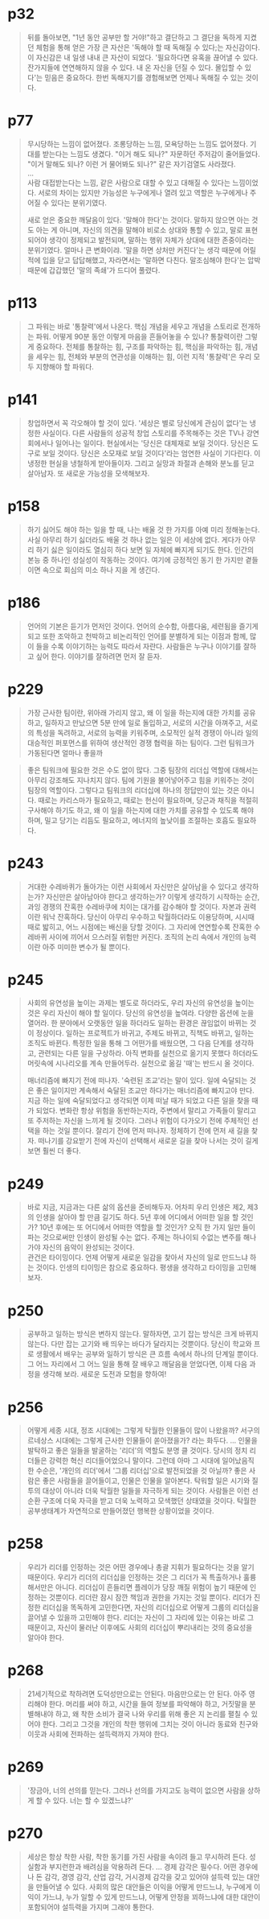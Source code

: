 # p32  

> 뒤를 돌아보면, "1년 동안 공부만 할 거야!"하고 결단하고 그 결단을 독하게 지켰던 체험을 통해 얻은 가장 큰 자산은 '독해야 할 때 독해질 수 있다;는 자신감이다.  이 자신감은 내 일생 내내 큰 자산이 되었다. '필요하다면 유혹을 끊어낼 수 있다. 잔가지들에 연연해하지 않을 수 있다. 내 온 자신을 던질 수 있다. 몰입할 수 있다'는 믿음은 중요하다. 한번 독해지기를 경험해보면 언제나 독해질 수 있는 것이다.   

# p77  

> 무시당하는 느낌이 없어졌다. 조롱당하는 느낌, 모욕당하는 느낌도 없어졌다. 기대를 받는다는 느낌도 생겼다. "이거 해도 되나?" 자문하던 주저감이 줄어들었다. "이거 말해도 되나? 이런 거 물어봐도 되나?" 같은 자기검열도 사라졌다.  
> ...  
> 사람 대접받는다는 느낌, 같은 사람으로 대할 수 있고 대해질 수 있다는 느낌이었다. 서로의 차이는 있지만 가능성은 누구에게나 열려 있고 역할은 누구에게나 주어질 수 있다는 분위기였다.  
>  
> 새로 얻은 중요한 깨달음이 있다. '말해야 한다'는 것이다. 말하지 않으면 아는 것도 아는 게 아니며, 자신의 의견을 말해야 비로소 상대와 통할 수 있고, 말로 표현되어야 생각이 정제되고 발전되며, 말하는 행위 자체가 상대에 대한 존중이라는 분위기였다. 얼마나 큰 변화이랴. '말을 하면 상처만 커진다'는 생각 때문에 어릴 적에 입을 닫고 답답해했고, 자라면서는 '말하면 다친다. 말조심해야 한다'는 압박 때문에 갑갑했던 '말의 족쇄'가 드디어 풀렸다.  

# p113  
 
> 그 파워는 바로 '통찰력'에서 나온다. 핵심 개념을 세우고 개념을 스토리로 전개하는 파워. 어떻게 90분 동안 이렇게 마음을 흔들어놓을 수 있나? 통찰력이란 그렇게 중요하다. 전체를 통찰하는 힘, 구조를 파악하는 힘, 핵심을 파악하는 힘, 개념을 세우는 힘, 전체와 부분의 연관성을 이해하는 힘, 이런 지적 '통찰력'은 우리 모두 지향해야 할 파워다.  

# p141  

> 창업하면서 꼭 각오해야 할 것이 있다. '세상은 별로 당신에게 관심이 없다'는 냉정한 사실이다. 다른 사람들의 성공적 창업 스토리를 주목해주는 것은 TV나 강연회에서나 일어나는 일이다. 현실에서는 '당신은 대체재로 보일 것이다. 당신은 도구로 보일 것이다. 당신은 소모재로 보일 것이다'라는 엄연한 사실이 기다린다. 이 냉정한 현실을 냉철하게 받아들이자. 그리고 실망과 좌절과 손해와 분노를 딛고 살아남자. 또 새로운 가능성을 모색해보자.  

# p158   
 
> 하기 싫어도 해야 하는 일을 할 때, 나는 배울 것 한 가지를 아예 미리 정해놓는다. 사실 아무리 하기 싫더라도 배울 것 하나 없는 일은 이 세상에 없다. 게다가 아무리 하기 싫은 일이라도 열심히 하다 보면 일 자체에 빠지게 되기도 한다. 인간의 본능 중 하나인 성실성이 작동하는 것이다.  여기에 긍정적인 동기 한 가지만 곁들이면 속으로 회심의 미소 하나 지을 게 생긴다.  

# p186  

> 언어의 기본은 듣기가 먼저인 것이다. 언어의 순수함, 아름다움, 세련됨을 즐기게 되고 또한 조악하고 천박하고 비논리적인 언어를 분별하게 되는 이점과 함께, 많이 들을 수록 이야기하는 능력도 따라서 자란다. 사람들은 누구나 이야기를 잘하고 싶어 한다. 이야기를 잘하려면 먼저 잘 듣자.  

# p229  

> 가장 근사한 팀이란, 위아래 가리지 않고, 왜 이 일을 하는지에 대한 가치를 공유하고, 일하자고 만났으면 5분 만에 일로 돌입하고, 서로의 시간을 아껴주고, 서로의 특성을 독려하고, 서로의 능력을 키워주며, 소모적인 실적 경쟁이 아니라 일의 대승적인 퍼포먼스를 위하여 생산적인 경쟁 협력을 하는 팀이다. 그런 팀워크가 가동된다면 얼마나 좋을까  

> 좋은 팀워크에 필요한 것은 수도 없이 많다. 그중 팀장의 리더십 역할에 대해서는 아무리 강조해도 지나치지 않다. 팀에 기원을 불어넣어주고 힘을 키워주는 것이 팀장의 역할이다. 그렇다고 팀워크의 리더십에 하나의 정답만이 있는 것은 아니다. 때로는 카리스마가 필요하고, 때로는 헌신이 필요하며, 당근과 채직을 적절히 구사해야 하기도 하고, 왜 이 일을 하는지에 대한 가치를 공유할 수 있도록 해야 하며, 밀고 당기는 리듬도 필요하고, 에너지의 높낮이를 조절하는 호흡도 필요하다.  

# p243  

> 거대한 수레바퀴가 돌아가는 이런 사회에서 자신만은 살아남을 수 있다고 생각하는가? 자신만은 살아남아야 한다고 생각하는가? 이렇게 생각하기 시작하는 순간, 과잉 경쟁의 잔혹한 수레바쿠에 치이는 대가를 감수해야 할 것이다. 자본과 권력이란 워낙 잔혹하다. 당신이 아무리 우수하고 탁월하더라도 이용당하며, 시시때때로 밟히고, 어느 시점에는 배신을 당할 것이다.  그 자리에 연연할수록 잔혹한 수레바퀴 사이에 끼어서 으스러질 위험만 커진다. 조직의 논리 속에서 개인의 능력이란 아주 미미한 변수가 될 뿐이다.  

# p245  

> 사회의 유연성을 높이는 과제는 별도로 하더라도, 우리 자신의 유연성을 높이는 것은 우리 자신이 해야 할 일이다. 당신의 유연성을 높여라. 다양한 옵션에 눈을 열어라. 한 분야에서 오랫동안 일을 하더라도 일하는 환경은 끊임없이 바뀌는 것이 정상이다. 일하는 프로젝트가 바귀고, 주제도 바뀌고, 직책도 바뀌고, 일하는 조직도 바뀐다. 특정한 일을 통해 그 어떤가를 배웠으면, 그 다음 단계를 생각하고, 관련되는 다른 일을 구상하라. 아직 변화를 실천으로 옮기지 못했다 하더라도 머릿속에 시나리오를 계속 만들어두라. 실천으로 옮길 '때'는 반드시 올 것이다.  
> 
> 매너리즘에 빠지기 전에 떠나자. '숙련된 조교'라는 말이 있다. 일에 숙달되는 것은 좋은 일이지만 계속해서 숙달된 조교만 하다가는 매너리즘에 빠지고야 만다. 지금 하는 일에 숙달되었다고 생각되면 이제 떠날 때가 되었고 다른 일을 찾을 때가 되었다. 변화란 항상 위험을 동반하는지라, 주변에서 말리고 가족들이 말리고 또 주저하는 자신을 느끼게 될 것이다. 그러나 위험이 다가오기 전에 주체적인 선택을 하는 것일 뿐이다. 잘리기 전에 먼저 떠나자. 정체하기 전에 먼저 새 길을 찾자. 떠나기를 강요받기 전에 자신이 선택해서 새로운 길을 찾아 나서는 것이 길게 보면 훨씬 더 좋다.   

# p249  

> 바로 지금, 지금과는 다른 삶의 옵션을 준비해두자. 어차피 우리 인생은 제2, 제3의 인생을 살아야 할 만큼 길기도 하다. 5년 후에 어디에서 어떠한 일을 할 것인가? 10년 후에는 또 어디에서 어떠한 역할을 할 것인가? 오직 한 가지 일만 들이파는 것으로써만 인생이 완성될 수는 없다. 주제는 하나이되 수없는 변주를 해나가야 자신의 음악이 완성되는 것이다.  
> 관건은 타이밍이다. 언제 어떻게 새로운 일감을 찾아서 자신의 일로 만드느냐 하는 것이다. 인생의 티이밍은 참으로 중요하다. 평생을 생각하고 타이밍을 고민해보자. 

# p250  

> 공부하고 일하는 방식은 변하지 않는다. 말하자면, 고기 잡는 방식은 크게 바뀌지 않는다. 다만 잡는 고기와 배 띄우는 바다가 달라지는 것뿐이다. 당신이 학교와 프로 생활에서 배우는 공부와 일하기 방식은 큰 흐름 속에서 하나의 단계일 뿐이다. 그 어느 자리에서 그 어느 일을 통해 잘 배우고 깨달음을 얻었다면, 이제 다음 과정을 생각해 보라. 새로운 도전과 모험을 향하여!  

# p256  

> 어떻게 세종 시대, 정조 시대에는 그렇게 탁월한 인물들이 많이 나왔을까? 서구의 르네상스 시대에는 그렇게 근사한 인물들이 쏟아졌을가? 라는 화두다. ... 인물을 발탁하고 좋은 일들을 발굴하는 '리더'의 역할도 분명 클 것이다. 당시의 정치 리더들은 강력한 혁신 리더들어었으니 말이다. 
> 그런데 아마 그 시대에 일어났음직한 수순은, '개인의 리더'에서 '그룹 리더십'으로 발전되었을 것 아닐까? 좋은 사람은 좋은 사람들을 끌어들이고, 인물은 인물을 알아본다. 탁워할 일은 시기와 질투의 대상이 아니라 더욱 탁월한 일들을 자극하게 되는 것이다. 사람들은 이런 선순환 구조에 더욱 자극을 받고 더욱 노력하고 모색했던 상태였을 것이다. 탁월한 공부생태계가 자연적으로 만들어졌던 행복한 상황이었을 것이다.  

# p258  

> 우리가 리더를 인정하는 것은 어떤 경우에나 총괄 지휘가 필요하다는 것을 알기 때문이다. 우리가 리더의 리더십을 인정하는 것은 그 리더가 꼭 특출하거나 훌륭해서만은 아니다. 리더십이 흔들리면 플레이가 당장 깨질 위험이 높기 때문에 인정하는 것뿐이다. 리더란 잠시 잠깐 책임과 권한을 가지는 것일 뿐이다. 리더가 진정한 리더십을 똑독하게 고민한다면, 자신의 리더십으로 어떻게 그룹의 리더십을 끌어낼 수 있을까 고민해야 한다. 리더는 자신이 그 자리에 있는 이유는 바로 그 때문이고, 자신이 물러난 이후에도 사회의 리더십이 뿌리내리는 것의 중요성을 알아야 한다.  

# p268  

> 21세기적으로 착하려면 도덕성만으로는 안된다. 마음만으로는 안 된다. 아주 영리해야 한다. 머리를 써야 하고, 시간을 들여 정보를 파악해야 하고, 거짓말을 분별해내야 하고, 왜 착한 소비가 결국 나와 우리를 위해 좋은 지 논리를 펼칠 수 있어야 한다. 그리고 그것을 개인의 착한 행위에 그치는 것이 아니라 동료와 친구와 이웃과 사회에 전파하는 설득력까지 가져야 한다.  

# p269  

> '장금아, 너의 선의를 믿는다. 그러나 선의를 가지고도 능력이 없으면 사람을 상하게 할 수 있다. 너는 할 수 있겠느냐?'  

# p270  

> 세상은 항상 착한 사람, 착한 동기를 가진 사람을 속이려 들고 무시하려 든다. 성실함과 부지런한과 배려심을 악용하려 든다. 
> ...
> 경제 감각은 필수다. 어떤 경우에나 돈 감각, 경영 감각, 산업 감각, 거시경제 감각을 갖고 있어야 설득력 있는 대안을 만들어낼 수 있다. 사회의 많은 대안들은 이익을 어떻게 만드느냐, 누구에게 이익이 가느냐, 누가 일할 수 있게 만드느냐, 어떻게 안정을 꾀하느냐에 대한 대안이 포함되어야 설득력을 가지며 그래야 통한다.  
